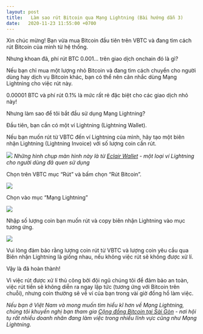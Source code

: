 ```yaml
---
layout: post
title:   Làm sao rút Bitcoin qua Mạng Lightning (Bài hướng dẫn 3)
date:   2020-11-23 11:55:00 +0700
---
```

Xin chúc mừng! Bạn vừa mua Bitcoin đầu tiên trên VBTC và đang tìm cách rút Bitcoin của mình từ hệ thống.

Nhưng khoan đã, phí rút BTC 0.001... trên giao dịch onchain đó là gì?

Nếu bạn chỉ mua một lượng nhỏ Bitcoin và đang tìm cách chuyển cho người dùng hay dịch vụ Bitcoin khác, bạn có thể nên cân nhắc dùng Mạng Lightning cho việc rút này.

0.00001 BTC và phí rút 0.1% là mức rất rẻ đặc biệt cho các giao dịch nhỏ này!

Nhưng làm sao để tôi bắt đầu sử dụng Mạng Lightning?

Đầu tiên, bạn cần có một ví Lightning (Lightning Wallet).

Nếu bạn muốn rút từ VBTC đến ví Lightning của mình, hãy tạo một biên nhận Lightning (Lightning Invoice) với số lượng coin cần rút.

![](https://bitcoinsaigon.org/assets/posts/2020-11-23-how-to-withdraw-bitcoin-lightning-network-tutorial-3/image1.jpg)
*Những hình chụp màn hình này là từ [Eclair Wallet](https://bitcoin.org/en/wallets/mobile/android/eclairmobile/) - một loại ví Lightning cho người dùng đã quen sử dụng*

Chọn trên VBTC mục “Rút” và bấm chọn “Rút Bitcoin”.

![](https://bitcoinsaigon.org/assets/posts/2020-11-23-how-to-withdraw-bitcoin-lightning-network-tutorial-3/image2.jpg)

Chọn vào mục “Mạng Lightning”

![](https://bitcoinsaigon.org/assets/posts/2020-11-23-how-to-withdraw-bitcoin-lightning-network-tutorial-3/image3.jpg)

Nhập số lượng coin bạn muốn rút và copy biên nhận Lightning vào mục tương ứng.

![](https://bitcoinsaigon.org/assets/posts/2020-11-23-how-to-withdraw-bitcoin-lightning-network-tutorial-3/image4.jpg)

Vui lòng đảm bảo rằng lượng coin rút từ VBTC và lượng coin yêu cầu qua Biên nhận Lightning là giống nhau, nếu không việc rút sẽ không được xử lí.

Vậy là đã hoàn thành!

Vì việc rút được xử lí thủ công bởi đội ngũ chúng tôi để đảm bảo an toàn, việc rút tiền sẽ không diễn ra ngay lập tức (tương ứng với Bitcoin trên chuỗi), nhưng coin thường sẽ về ví của bạn trong vài giờ đồng hồ làm việc.

*Nếu bạn ở Việt Nam và mong muốn tìm hiểu kĩ hơn về Mạng Lightning, chúng tôi khuyến nghị bạn tham gia [Cộng đồng Bitcoin tại Sài Gòn](http://bitcoinsaigon.org) - nơi hội tụ rất nhiều doanh nhân đang làm việc trong nhiều lĩnh vực cũng như Mạng Lightning.*